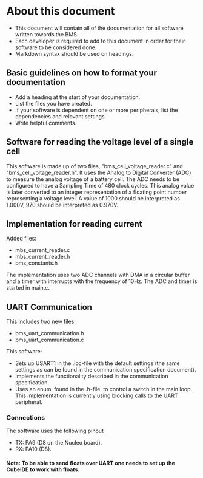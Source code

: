 # **About this document**

- This document will contain all of the documentation for all software written towards the BMS.
- Each developer is required to add to this document in order for their software to be considered done.
- Markdown syntax should be used on headings.

## **Basic guidelines on how to format your documentation**

- Add a heading at the start of your documentation.
- List the files you have created.
- If your software is dependent on one or more peripherals, list the dependencies and relevant settings.
- Write helpful comments.

## **Software for reading the voltage level of a single cell**

This software is made up of two files, "bms_cell_voltage_reader.c" and "bms_cell_voltage_reader.h".
It uses the Analog to Digital Converter (ADC) to measure the analog voltage of a battery cell. The ADC needs to be configured to have a Sampling Time of 480 clock cycles. This analog value is later converted to an integer representation of a floating point number representing a voltage level. A value of 1000 should be interpreted as 1.000V, 970 should be interpreted as 0.970V.

## Implementation for reading current
Added files:

- mbs_current_reader.c
- mbs_current_reader.h
- bms_constants.h

The implementation uses two ADC channels with DMA in a circular buffer and a timer with interrupts with the frequency of 10Hz. The ADC and timer is started in main.c.

## UART Communication

This includes two new files:  
- bms_uart_communication.h
- bms_uart_communication.c  

This software:
- Sets up USART1 in the .ioc-file with the default settings (the same settings as can be found in the communication specification document).  
- Implements the functionality described in the communication specification.  
- Uses an enum, found in the .h-file, to control a switch in the main loop.  
This implementation is currently using blocking calls to the UART peripheral.

### Connections
The software uses the following pinout
- TX: PA9 (D8 on the Nucleo board).
- RX: PA10 (D8).
#### Note: To be able to send floats over UART one needs to set up the CubeIDE to work with floats.
